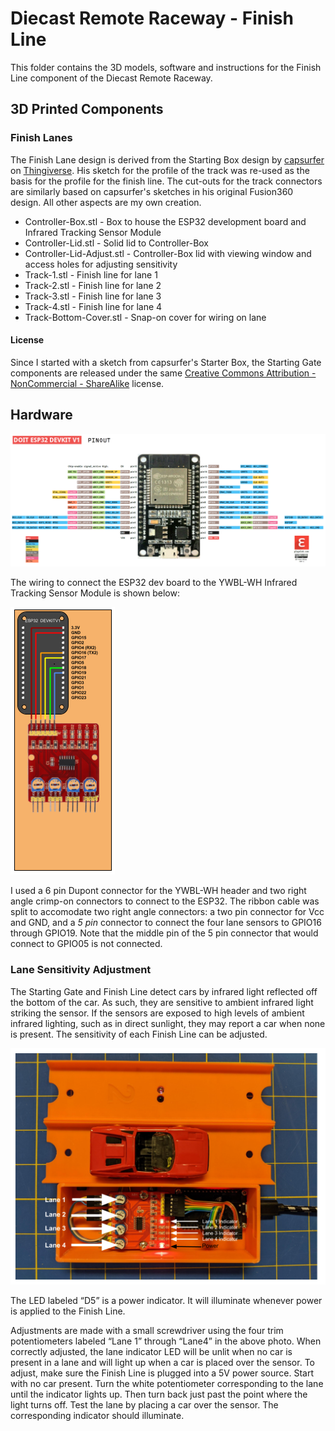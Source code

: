 # Diecast Remote Raceway - Finish Line

This folder contains the 3D models, software and instructions for the
Finish Line component of the Diecast Remote Raceway.

## 3D Printed Components

### Finish Lanes

The Finish Lane design is derived from the Starting Box design by 
[capsurfer](https://www.thingiverse.com/capsurfer/about) on 
[Thingiverse](https://www.thingiverse.com/thing:4026846).  His sketch for
the profile of the track was re-used as the basis for the profile
for the finish line.  The cut-outs for the track connectors are similarly
based on capsurfer's sketches in his original Fusion360 design.  All other
aspects are my own creation.


* Controller-Box.stl - Box to house the ESP32 development board and Infrared Tracking Sensor Module
* Controller-Lid.stl - Solid lid to Controller-Box
* Controller-Lid-Adjust.stl - Controller-Box lid with viewing window and access holes for adjusting sensitivity
* Track-1.stl - Finish line for lane 1
* Track-2.stl - Finish line for lane 2
* Track-3.stl - Finish line for lane 3
* Track-4.stl - Finish line for lane 4
* Track-Bottom-Cover.stl - Snap-on cover for wiring on lane

#### License

Since I started with a sketch from capsurfer's Starter Box, the Starting Gate components are released under 
the same [Creative Commons Attribution - NonCommercial - ShareAlike](https://creativecommons.org/licenses/by-nc-sa/4.0/) license.

## Hardware

![ESP32 devkit](../images/ESP32-pinout-mapping.png)

The wiring to connect the ESP32 dev board to the YWBL-WH Infrared Tracking Sensor Module is shown below:

![Finish Line Wiring](../images/FinishLine-Wiring.png)

I used a 6 pin Dupont connector for the YWBL-WH header and two right angle crimp-on connectors to connect to
the ESP32. The ribbon cable was split to accomodate two right angle connectors: a two pin connector for Vcc and
GND, and a *5 pin* connector to connect the four lane sensors to GPIO16 through GPIO19.  Note that the middle
pin of the 5 pin connector that would connect to GPIO05 is not connected.

### Lane Sensitivity Adjustment
The Starting Gate and Finish Line detect cars by infrared light reflected off the bottom of the car.  As such,
they are sensitive to ambient infrared light striking the sensor.  If the sensors are exposed to high levels of
ambient infrared lighting, such as in direct sunlight, they may report a car when none is present.  The
sensitivity of each Finish Line can be adjusted.

![Finish Line](../images/FinishLine.png)

The LED labeled “D5” is a power indicator.  It will illuminate whenever power is applied to the Finish Line.

Adjustments are made with a small screwdriver using the four trim potentiometers labeled “Lane 1” through
“Lane4” in the above photo.  When correctly adjusted, the lane indicator LED will be unlit when no car is
present in a lane and will light up when a car is placed over the sensor.  To adjust, make sure the Finish Line
is plugged into a 5V power source.  Start with no car present.  Turn the white potentiometer corresponding to
the lane until the indicator lights up.  Then turn back just past the point where the light turns off.  Test the
lane by placing a car over the sensor.  The corresponding indicator should illuminate.

